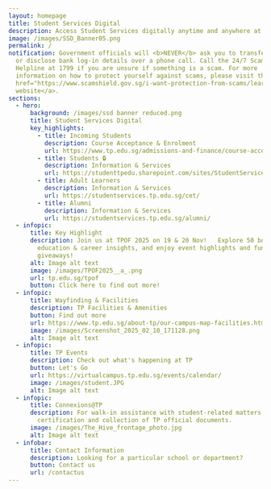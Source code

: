 ```yaml
---
layout: homepage
title: Student Services Digital
description: Access Student Services digitally anytime and anywhere at your fingertips!
image: /images/SSD_Banner05.png
permalink: /
notification: Government officials will <b>NEVER</b> ask you to transfer money
  or disclose bank log-in details over a phone call. Call the 24/7 ScamShield
  Helpline at 1799 if you are unsure if something is a scam. For more
  information on how to protect yourself against scams, please visit the <a
  href="https://www.scamshield.gov.sg/i-want-protection-from-scams/learn-to-recognise-scams/government-officials-impersonation-scams/">ScamShield
  website</a>.
sections:
  - hero:
      background: /images/ssd banner reduced.png
      title: Student Services Digital
      key_highlights:
        - title: Incoming Students
          description: Course Acceptance & Enrolment
          url: https://www.tp.edu.sg/admissions-and-finance/course-acceptance-enrolment.html
        - title: Students 🔒
          description: Information & Services
          url: https://studenttpedu.sharepoint.com/sites/StudentServicesDigital
        - title: Adult Learners
          description: Information & Services
          url: https://studentservices.tp.edu.sg/cet/
        - title: Alumni
          description: Information & Services
          url: https://studentservices.tp.edu.sg/alumni/
  - infopic:
      title: Key Highlight
      description: Join us at TPOF 2025 on 19 & 20 Nov!   Explore 50 booths, gain
        education & career insights, and enjoy event highlights and fun
        giveaways!
      alt: Image alt text
      image: /images/TPOF2025__a_.png
      url: tp.edu.sg/tpof
      button: Click here to find out more!
  - infopic:
      title: Wayfinding & Facilities
      description: TP Facilities & Amenities
      button: Find out more
      url: https://www.tp.edu.sg/about-tp/our-campus-map-facilities.html
      image: /images/Screenshot_2025_02_10_171128.png
      alt: Image alt text
  - infopic:
      title: TP Events
      description: Check out what's happening at TP
      button: Let's Go
      url: https://virtualcampus.tp.edu.sg/events/calendar/
      image: /images/student.JPG
      alt: Image alt text
  - infopic:
      title: Connexions@TP
      description: For walk-in assistance with student-related matters, including
        certification and collection of TP official documents.
      image: /images/The_Hive_frontage_photo.jpg
      alt: Image alt text
  - infobar:
      title: Contact Information
      description: Looking for a particular school or department?
      button: Contact us
      url: /contactus
---
```

